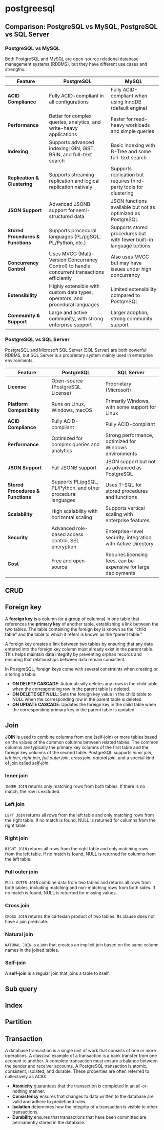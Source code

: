 # postgreesql
## Comparison: PostgreSQL vs MySQL, PostgreSQL vs SQL Server
### PostgreSQL vs MySQL
Both PostgreSQL and MySQL are open-source relational database management systems (RDBMS), but they have different use cases and strengths.

| Feature | PostgreSQL | MySQL |
|---------|--------------|--------------|
| **ACID Compliance** | Fully ACID-compliant in all configurations | Fully ACID-compliant when using InnoDB (default engine) |
| **Performance** | Better for complex queries, analytics, and write-heavy applications | Faster for read-heavy workloads and simple queries |
| **Indexing** | Supports advanced indexing: GIN, GiST, BRIN, and full-text search | Basic indexing with B-Tree and some full-text search |
| **Replication & Clustering** | Supports streaming replication and logical replication natively | Supports replication but requires third-party tools for clustering |
| **JSON Support** | Advanced JSONB support for semi-structured data | JSON functions available but not as optimized as PostgreSQL |
| **Stored Procedures & Functions** | Supports procedural languages (PL/pgSQL, PL/Python, etc.) | Supports stored procedures but with fewer built-in language options |
| **Concurrency Control** | Uses MVCC (Multi-Version Concurrency Control) to handle concurrent transactions efficiently | Also uses MVCC but may have issues under high concurrency |
| **Extensibility** | Highly extensible with custom data types, operators, and procedural languages | Limited extensibility compared to PostgreSQL |
| **Community & Support** | Large and active community, with strong enterprise support | Larger adoption, strong community support |

### PostgreSQL vs SQL Server
PostgreSQL and Microsoft SQL Server (SQL Server) are both powerful RDBMS, but SQL Server is a proprietary system mainly used in enterprise environments.

| Feature | PostgreSQL | SQL Server |
|---------|--------------|--------------|
| **License** | Open-source (PostgreSQL License) | Proprietary (Microsoft) |
| **Platform Compatibility** | Runs on Linux, Windows, macOS | Primarily Windows, with some support for Linux |
| **ACID Compliance** | Fully ACID-compliant | Fully ACID-compliant |
| **Performance** | Optimized for complex queries and analytics | Strong performance, optimized for Windows environments |
| **JSON Support** | Full JSONB support | JSON support but not as advanced as PostgreSQL |
| **Stored Procedures & Functions** | Supports PL/pgSQL, PL/Python, and other procedural languages | Uses T-SQL for stored procedures and functions |
| **Scalability** | High scalability with horizontal scaling | Supports vertical scaling with enterprise features |
| **Security** | Advanced role-based access control, SSL encryption | Enterprise-level security, integration with Active Directory |
| **Cost** | Free and open-source | Requires licensing fees, can be expensive for large deployments |

## CRUD
## Foreign key
A **foreign key** is a column (or a group of columns) in one table that references the **primary key** of another table, establishing a link between the two tables. The table containing the foreign key is known as the “child table” and the table to which it refers is known as the “parent table.”

A foreign key creates a link between two tables by ensuring that any data entered into the foreign key column must already exist in the parent table. This helps maintain data integrity by preventing orphan records and ensuring that relationships between data remain consistent.

In PostgreSQL, foreign keys come with several constraints when creating or altering a table:
- **ON DELETE CASCADE**: Automatically deletes any rows in the child table when the corresponding row in the parent table is deleted.
- **ON DELETE SET NULL**: Sets the foreign key value in the child table to NULL when the corresponding row in the parent table is deleted.
- **ON UPDATE CASCADE**: Updates the foreign key in the child table when the corresponding primary key in the parent table is updated

## Join
**JOIN** is used to combine columns from one (self-join) or more tables based on the values of the common columns between related tables. The common columns are typically the primary key columns of the first table and the foreign key columns of the second table.
PostgreSQL supports *inner join*, *left join*, *right join*, *full outer join*, *cross join*, *natural join*, and a special kind of join called *self-join*.
### Inner join
`INNER JOIN` returns only matching rows from both tables. If there is no match, the row is excluded.

### Left join
`LEFT JOIN` returns all rows from the left table and only matching rows from the right table. If no match is found, NULL is returned for columns from the right table.

### Right join
`RIGHT JOIN` returns all rows from the right table and only matching rows from the left table. If no match is found, NULL is returned for columns from the left table.

### Full outer join
`FULL OUTER JOIN` combine data from two tables and returns all rows from both tables, including matching and non-matching rows from both sides. If no match is found, NULL is returned for missing values.

### Cross join
`CROSS JOIN` returns the cartesian product of two tables. Its clause does not have a join predicate.

### Natural join
`NATURAL JOIN` is a join that creates an implicit join based on the same column names in the joined tables.

### Self-join
A **self-join** is a regular join that joins a table to itself.

## Sub query
## Index
## Partition
## Transaction
A database transaction is a single unit of work that consists of one or more operations.
A classical example of a transaction is a bank transfer from one account to another. A complete transaction must ensure a balance between the sender and receiver accounts.
A PostgreSQL transaction is atomic, consistent, isolated, and durable. These properties are often referred to collectively as ACID:
- **Atomicity** guarantees that the transaction is completed in an all-or-nothing manner.
- **Consistency** ensures that changes to data written to the database are valid and adhere to predefined rules.
- **Isolation** determines how the integrity of a transaction is visible to other transactions.
- **Durability** ensures that transactions that have been committed are permanently stored in the database.
